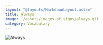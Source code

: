 ```yaml
---
layout: "@layouts/MarkdownLayout.astro"
title: Always
image: ./assets/images-of-signs/always.gif
category: Vocabulary
---
```


![Always](@signs/always.gif)
